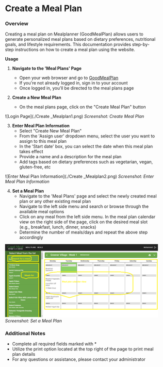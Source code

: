 # Create a Meal Plan

### **Overview**
Creating a meal plan on Mealplanner (GoodMealPlan) allows users to generate personalized meal plans based on dietary preferences, nutritional goals, and lifestyle requirements. This documentation provides step-by-step instructions on how to create a meal plan using the website.

**Usage**

1. **Navigate to the 'Meal Plans' Page**
    - Open your web browser and go to [GoodMealPlan](https://goodmealplan.com/#/mealplans)
    - If you're not already logged in, sign in to your account
    - Once logged in, you'll be directed to the meal plans page

2. **Create a New Meal Plan**
    - On the meal plans page, click on the "Create Meal Plan" button

![Login Page](./Create _Mealplan1.png)
*Screenshot: Create Meal Plan*
         
3. **Enter Meal Plan Information**
    - Select "Create New Meal Plan"
    - From the 'Assign user' dropdown menu, select the user you want to assign to this meal plan
    - In the 'Start date' box, you can select the date when this meal plan takes effect
    - Provide a name and a description for the meal plan
    - Add tags based on dietary preferences such as vegetarian, vegan, gluten-free, etc

![Enter Meal Plan Information](./Create _Mealplan2.png)
*Screenshot: Enter Meal Plan Information*

4. **Set a Meal Plan**
    - Navigate to the 'Meal Plans' page and select the newly created meal plan or any other existing meal plan
    - Navigate to the left side menu and search or browse through the available meal options
    - Click on any meal from the left side menu. In the meal plan calendar view on the right side of the page, click on the desired meal slot (e.g., breakfast, lunch, dinner, snacks)
    - Determine the number of meals/days and repeat the above step accordingly

![Set a Meal Plan](./Set_Mealplan.png)
*Screenshot: Set a Meal Plan* 

### Additional Notes
- Complete all required fields marked with *
- Utilize the print option located at the top right of the page to print meal plan details
- For any questions or assistance, please contact your administrator
